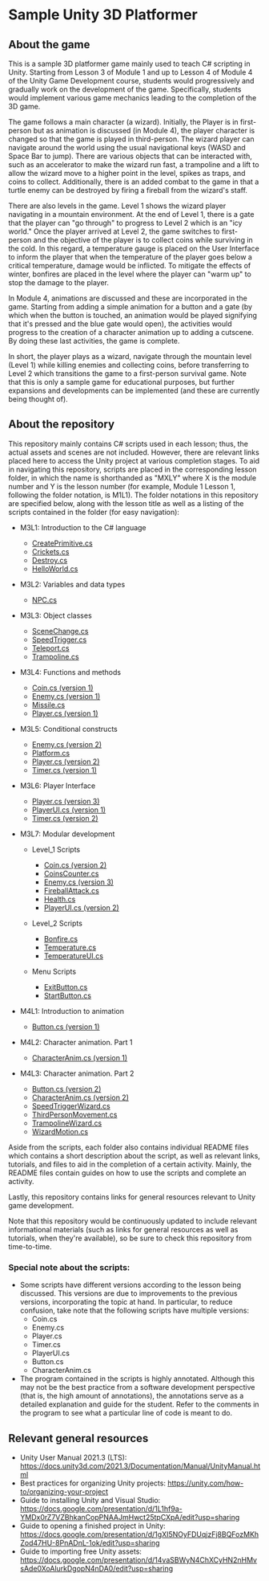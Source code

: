 # Sample Unity 3D Platformer

## About the game

This is a sample 3D platformer game mainly used to teach C# scripting in Unity. Starting from Lesson 3 of Module 1 and up to Lesson 4 of Module 4 of the Unity Game Development course, students would progressively and gradually work on the development of the game. Specifically, students would implement various game mechanics leading to the completion of the 3D game. 

The game follows a main character (a wizard). Initially, the Player is in first-person but as animation is discussed (in Module 4), the player character is changed so that the game is played in third-person. The wizard player can navigate around the world using the usual navigational keys (WASD and Space Bar to jump). There are various objects that can be interacted with, such as an accelerator to make the wizard run fast, a trampoline and a lift to allow the wizard move to a higher point in the level, spikes as traps, and coins to collect. Additionally, there is an added combat to the game in that a turtle enemy can be destroyed by firing a fireball from the wizard's staff.

There are also levels in the game. Level 1 shows the wizard player navigating in a mountain environment. At the end of Level 1, there is a gate that the player can "go through" to progress to Level 2 which is an "icy world." Once the player arrived at Level 2, the game switches to first-person and the objective of the player is to collect coins while surviving in the cold. In this regard, a temperature gauge is placed on the User Interface to inform the player that when the temperature of the player goes below a critical temperature, damage would be inflicted. To mitigate the effects of winter, bonfires are placed in the level where the player can "warm up" to stop the damage to the player.

In Module 4, animations are discussed and these are incorporated in the game. Starting from adding a simple animation for a button and a gate (by which when the button is touched, an animation would be played signifying that it's pressed and the blue gate would open), the activities would progress to the creation of a character animation up to adding a cutscene. By doing these last activities, the game is complete.

In short, the player plays as a wizard, navigate through the mountain level (Level 1) while killing enemies and collecting coins, before transferring to Level 2 which transitions the game to a first-person survival game. Note that this is only a sample game for educational purposes, but further expansions and developments can be implemented (and these are currently being thought of).

## About the repository

This repository mainly contains C# scripts used in each lesson; thus, the actual assets and scenes are not included. However, there are relevant links placed here to access the Unity project at various completion stages. To aid in navigating this repository, scripts are placed in the corresponding lesson folder, in which the name is shorthanded as "MXLY" where X is the module number and Y is the lesson number (for example, Module 1 Lesson 1, following the folder notation, is M1L1). The folder notations in this repository are specified below, along with the lesson title as well as a listing of the scripts contained in the folder (for easy navigation): 

* M3L1: Introduction to the C# language
  * <a href="https://github.com/ajgquional/algo-unity-scripting/blob/main/M3L1/CreatePrimitive.cs">CreatePrimitive.cs</a>
  * <a href="https://github.com/ajgquional/algo-unity-scripting/blob/main/M3L1/Crickets.cs">Crickets.cs</a>
  * <a href="https://github.com/ajgquional/algo-unity-scripting/blob/main/M3L1/Destroy.cs">Destroy.cs</a>
  * <a href="https://github.com/ajgquional/algo-unity-scripting/blob/main/M3L1/HelloWorld.cs">HelloWorld.cs</a>
    
* M3L2: Variables and data types
  * <a href="https://github.com/ajgquional/algo-unity-scripting/blob/main/M3L2/NPC.cs">NPC.cs</a>
    
* M3L3: Object classes
  * <a href="https://github.com/ajgquional/algo-unity-scripting/blob/main/M3L3/SceneChange.cs">SceneChange.cs</a>
  * <a href="https://github.com/ajgquional/algo-unity-scripting/blob/main/M3L3/SpeedTrigger.cs">SpeedTrigger.cs</a>
  * <a href="https://github.com/ajgquional/algo-unity-scripting/blob/main/M3L3/Teleport.cs">Teleport.cs</a>
  * <a href="https://github.com/ajgquional/algo-unity-scripting/blob/main/M3L3/Trampoline.cs">Trampoline.cs</a>
    
* M3L4: Functions and methods
  * <a href="https://github.com/ajgquional/algo-unity-scripting/blob/main/M3L4/Coin.cs">Coin.cs (version 1)</a>
  * <a href="https://github.com/ajgquional/algo-unity-scripting/blob/main/M3L4/Enemy.cs">Enemy.cs (version 1)</a>
  * <a href="https://github.com/ajgquional/algo-unity-scripting/blob/main/M3L4/Missile.cs">Missile.cs</a>
  * <a href="https://github.com/ajgquional/algo-unity-scripting/blob/main/M3L4/Player.cs">Player.cs (version 1)</a>
    
* M3L5: Conditional constructs
  * <a href="https://github.com/ajgquional/algo-unity-scripting/blob/main/M3L5/Enemy.cs">Enemy.cs (version 2)</a>
  * <a href="https://github.com/ajgquional/algo-unity-scripting/blob/main/M3L5/Platform.cs">Platform.cs</a>
  * <a href="https://github.com/ajgquional/algo-unity-scripting/blob/main/M3L5/Player.cs">Player.cs (version 2)</a>
  * <a href="https://github.com/ajgquional/algo-unity-scripting/blob/main/M3L5/Timer.cs">Timer.cs (version 1)</a>
    
* M3L6: Player Interface
  * <a href="https://github.com/ajgquional/algo-unity-scripting/blob/main/M3L6/Player.cs">Player.cs (version 3)</a>
  * <a href="https://github.com/ajgquional/algo-unity-scripting/blob/main/M3L6/PlayerUI.cs">PlayerUI.cs (version 1)</a>
  * <a href="https://github.com/ajgquional/algo-unity-scripting/blob/main/M3L6/Timer.cs">Timer.cs (version 2)</a>
    
* M3L7: Modular development
  * Level_1 Scripts
    * <a href="https://github.com/ajgquional/algo-unity-scripting/blob/main/M3L7/Level_1/Coin.cs">Coin.cs (version 2)</a>
    * <a href="https://github.com/ajgquional/algo-unity-scripting/blob/main/M3L7/Level_1/CoinsCounter.cs">CoinsCounter.cs</a>
    * <a href="https://github.com/ajgquional/algo-unity-scripting/blob/main/M3L7/Level_1/Enemy.cs">Enemy.cs (version 3)</a>
    * <a href="https://github.com/ajgquional/algo-unity-scripting/blob/main/M3L7/Level_1/FireballAttack.cs">FireballAttack.cs</a>
    * <a href="https://github.com/ajgquional/algo-unity-scripting/blob/main/M3L7/Level_1/Health.cs">Health.cs</a>
    * <a href="https://github.com/ajgquional/algo-unity-scripting/blob/main/M3L7/Level_1/PlayerUI.cs">PlayerUI.cs (version 2)</a>
      
  * Level_2 Scripts
    * <a href="https://github.com/ajgquional/algo-unity-scripting/blob/main/M3L7/Level_2/Bonfire.cs">Bonfire.cs</a>
    * <a href="https://github.com/ajgquional/algo-unity-scripting/blob/main/M3L7/Level_2/Temperature.cs">Temperature.cs</a>
    * <a href="https://github.com/ajgquional/algo-unity-scripting/blob/main/M3L7/Level_2/TemperatureUI.cs">TemperatureUI.cs</a>
      
  * Menu Scripts
    * <a href="https://github.com/ajgquional/algo-unity-scripting/blob/main/M3L7/Menu/ExitButton.cs">ExitButton.cs</a>
    * <a href="https://github.com/ajgquional/algo-unity-scripting/blob/main/M3L7/Menu/StartButton.cs">StartButton.cs</a>
      
* M4L1: Introduction to animation
  * <a href="https://github.com/ajgquional/algo-unity-scripting/blob/main/M4L1/Button.cs">Button.cs (version 1)</a>

* M4L2: Character animation. Part 1
  * <a href="https://github.com/ajgquional/algo-unity-scripting/blob/main/M4L2/CharacterAnim.cs">CharacterAnim.cs (version 1)</a>

* M4L3: Character animation. Part 2
  * <a href="https://github.com/ajgquional/algo-unity-scripting/blob/main/M4L3/Button.cs">Button.cs (version 2)</a>
  * <a href="https://github.com/ajgquional/algo-unity-scripting/blob/main/M4L3/CharacterAnim.cs">CharacterAnim.cs (version 2)</a>
  * <a href="https://github.com/ajgquional/algo-unity-scripting/blob/main/M4L3/SpeedTriggerWizard.cs">SpeedTriggerWizard.cs</a>
  * <a href="https://github.com/ajgquional/algo-unity-scripting/blob/main/M4L3/ThirdPersonMovement.cs">ThirdPersonMovement.cs</a>
  * <a href="https://github.com/ajgquional/algo-unity-scripting/blob/main/M4L3/TrampolineWizard.cs">TrampolineWizard.cs</a>
  * <a href="https://github.com/ajgquional/algo-unity-scripting/blob/main/M4L3/WizardMotion.cs">WizardMotion.cs</a>

Aside from the scripts, each folder also contains individual README files which contains a short description about the script, as well as relevant links, tutorials, and files to aid in the completion of a certain activity. Mainly, the README files contain guides on how to use the scripts and complete an activity.

Lastly, this repository contains links for general resources relevant to Unity game development.

Note that this repository would be continuously updated to include relevant informational materials (such as links for general resources as well as tutorials, when they're available), so be sure to check this repository from time-to-time.

### Special note about the scripts:
* Some scripts have different versions according to the lesson being discussed. This versions are due to improvements to the previous versions, incorporating the topic at hand. In particular, to reduce confusion, take note that the following scripts have multiple versions:
  * Coin.cs
  * Enemy.cs
  * Player.cs
  * Timer.cs
  * PlayerUI.cs
  * Button.cs
  * CharacterAnim.cs
 * The program contained in the scripts is highly annotated. Although this may not be the best practice from a software development perspective (that is, the high amount of annotations), the annotations serve as a detailed explanation and guide for the student. Refer to the comments in the program to see what a particular line of code is meant to do.

## Relevant general resources
* Unity User Manual 2021.3 (LTS): https://docs.unity3d.com/2021.3/Documentation/Manual/UnityManual.html
* Best practices for organizing Unity projects: https://unity.com/how-to/organizing-your-project
* Guide to installing Unity and Visual Studio: https://docs.google.com/presentation/d/1L1hf9a-YMDx0rZ7VZBhkanCopPNAAJmHwct25tpCXpA/edit?usp=sharing
* Guide to opening a finished project in Unity: https://docs.google.com/presentation/d/1gXI5NOyFDUqjzFj8BQFozMKhZod47HU-8PnADnL-1ok/edit?usp=sharing
* Guide to importing free Unity assets: https://docs.google.com/presentation/d/14vaSBWyN4ChXCyHN2nHMvsAde0XoAlurkDgopN4nDA0/edit?usp=sharing
